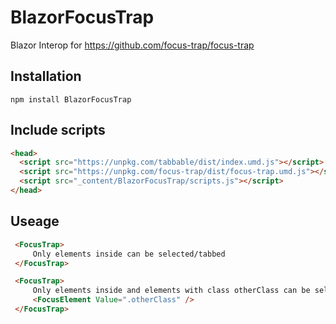 # BlazorFocusTrap

Blazor Interop for https://github.com/focus-trap/focus-trap

## Installation

```
npm install BlazorFocusTrap
```

## Include scripts
```html
<head>
  <script src="https://unpkg.com/tabbable/dist/index.umd.js"></script>
  <script src="https://unpkg.com/focus-trap/dist/focus-trap.umd.js"></script>
  <script src="_content/BlazorFocusTrap/scripts.js"></script>
</head>
```


## Useage
```html
 <FocusTrap>
     Only elements inside can be selected/tabbed
 </FocusTrap>
```

```html
 <FocusTrap>
     Only elements inside and elements with class otherClass can be selected/tabbed
     <FocusElement Value=".otherClass" />
 </FocusTrap>
```
